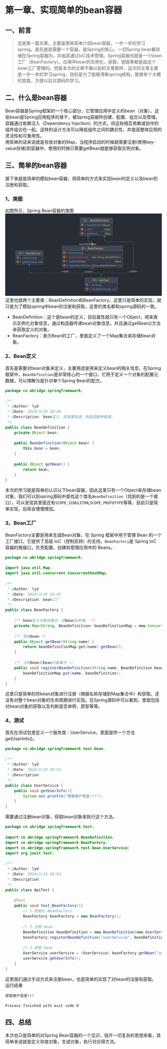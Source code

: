 # 第一章、实现简单的bean容器

## 一、前言
> 这是第一篇文章，主要是用来简单介绍bean容器，一步一步的学习spring。首先就是需要一个容器，是Spring的核心，一切Spring bean都存储在Spring容器内，并由其通过IoC技术管理。Spring容器也就是一个bean工厂（BeanFactory）。应用中bean的实例化，获取，销毁等都是由这个bean工厂管理的。但是本次的文章不像以前的文章那样，这次的文章主要是一步一步的学习spring，目标是为了能够清晰spring结构，能够有个大概的思路，方便以后对源码的学习。
## 二、什么是bean容器
Bean容器是Spring框架的一个核心部分，它管理应用中定义的bean（对象）。这些bean是Spring应用程序的骨干，被Spring容器所创建、配置、组合以及管理。容器通过依赖注入（Dependency Injection）的方式，将这些相互依赖或协作的组件组合在一起。这样的设计方法可以降低组件之间的耦合性，并提高整体应用的灵活性和可重用性。<br />用简单的话来说就是存放对象的Map，当程序启动的时候就需要注册(使用key-value存储)到容器中，使用的时候只需要getBean就能够获取实例对象。
## 三、简单的bean容器
接下来就是简单的模拟bean容器，用简单的方式来实现bean的定义以及bean的注册和获取。
### 1、类图
如图所示，Spring Bean容器的类图<br />
<img src="images/spring-1-类图.png">
<br />这里也就两个主要类：BeanDefinition和BeanFactory，这里只是简单的实现，就只是为了模拟spring中bean的注册和获取，这里的类名都和spring源码的一致。

- BeanDefinition：这个是bean的定义，目前属性就只有一个Object，用来表示实例化对象信息，通过构造器传递bean对象信息，并且通过getBean()方法来获取定义的对象。
- BeanFactory：表示Bean的工厂，里面定义了一个Map集合来存储Bean对象。
### 2、Bean定义
首先是需要对bean对象来定义，主要用途是用来定义bean的相关信息，在Spring框架中，`BeanDefinition`是非常核心的一个接口，它用于定义一个对象的配置元数据，可以理解为是针对单个Spring Bean的配方。
```java
package cn.abridge.springframework;

/**
 * @Author: lyd
 * @Date: 2024/3/19 20:40
 * @Description: bean定义，具有属性值、构造函数参数值。
 */
public class BeanDefinition {
    private Object bean;

    public BeanDefinition(Object bean) {
        this.bean = bean;
    }

    public Object getBean() {
        return bean;
    }
}
```
本次的学习就是简单的认识以下bean容器，因此这里只有一个Object来存储bean对象，我们可以到spring源码中查找这个类名`BeanDefinition`（找到的是一个接口），可以发现其里面还有`SCOPE_SINGLETON`,`SCOPE_PROTOTYPE`等等，目前只是简单实现，后续会慢慢增加。
### 3、Bean工厂
BeanFactory主要是用来生成Bean对象，在 Spring 框架中用于管理 Bean 的一个工厂接口，它提供了高级 IoC（控制反转）的支持。`BeanFactory`是 Spring IoC 容器的根接口，负责配置、创建和管理应用中的 Beans。
```java
package cn.abridge.springframework;

import java.util.Map;
import java.util.concurrent.ConcurrentHashMap;

/**
 * @Author: lyd
 * @Date: 2024/3/19 20:45
 * @Description: bean工厂
 */
public class BeanFactory {

    /** bean定义对象的集合，按bean名称键。 */
    private Map<String, BeanDefinition> beanDefinitionMap = new ConcurrentHashMap<>();

    /** 获取bean */
    public Object getBean(String name) {
        return beanDefinitionMap.get(name).getBean();
    }

    /** 注册bean到bean对象集合 */
    public void registerBeanDefinition(String name, BeanDefinition beanDefinition) {
        beanDefinitionMap.put(name, beanDefinition);
    }
}
```
这里只是简单的将bean对象进行注册（根据名称存储到Map集合中）和获取，还没有对整个bean对象的生命周期进行实现。在Spring源码中可以看到，里面包括对bean对象的获取以及判断是否单例、原型等等。
### 4、测试
首先在测试包里定义一个服务类：UserService，里面提供一个方法getUserInfo()。
```java
package cn.abridge.springframework.test.bean;

/**
 * @Author: lyd
 * @Date: 2024/3/19 20:54
 * @Description:
 */
public class UserService {
    public void getUserInfo(){
        System.out.println("获取用户信息!!!");
    }
}
```
需要通过注册bean对象，获取bean对象来执行这个方法。
```java
package cn.abridge.springframework.test;

import cn.abridge.springframework.BeanDefinition;
import cn.abridge.springframework.BeanFactory;
import cn.abridge.springframework.test.bean.UserService;
import org.junit.Test;

/**
 * @Author: lyd
 * @Date: 2024/3/19 20:54
 * @Description:
 */
public class ApiTest {

    @Test
    public void test_BeanFactory(){
        // 1.初始化 BeanFactory
        BeanFactory beanFactory = new BeanFactory();

        // 2.注册 bean
        BeanDefinition beanDefinition = new BeanDefinition(new UserService());
        beanFactory.registerBeanDefinition("userService", beanDefinition);

        // 3.获取 bean
        UserService userService = (UserService) beanFactory.getBean("userService");
        userService.getUserInfo();
    }
}

```
这里我们通过手动方式来注册bean，也是简单的实现了对bean的注册和获取。<br />运行结果
```text
获取用户信息!!!

Process finished with exit code 0
```
## 四、总结
本次也只是简单的对Spring Bean容器的一个见识，抛开一切复杂的思想来看，其简单来说就是定义存放对象，生成对象，执行对应得方法。
